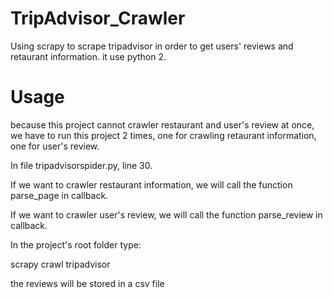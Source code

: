 # TripAdvisor_Crawler
Using scrapy to scrape tripadvisor in order to get users' reviews and retaurant information.
it use python 2.

# Usage
because this project cannot crawler restaurant and user's review at once, we have to run this project 2 times, one for crawling retaurant information, one for user's review.

In file tripadvisorspider.py, line 30.

  If we want to crawler restaurant information, we will call the function parse_page in callback.
  
  If we want to crawler user's review, we will call the function parse_review in callback.
  
In the project's root folder type:

scrapy crawl tripadvisor

the reviews will be stored in a csv file
